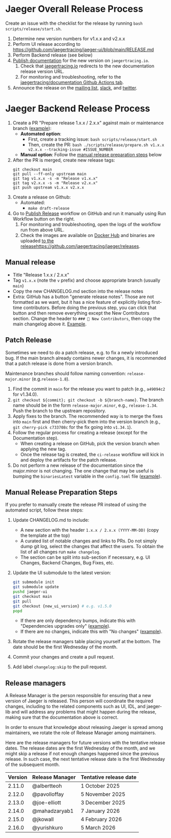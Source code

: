 # Jaeger Overall Release Process

Create an issue with the checklist for the release by running `bash scripts/release/start.sh`.

1. Determine new version numbers for v1.x.x and v2.x.x
2. Perform UI release according to https://github.com/jaegertracing/jaeger-ui/blob/main/RELEASE.md
3. Perform Backend release (see below)
4. [Publish documentation](https://github.com/jaegertracing/documentation/blob/main/RELEASE.md) for the new version on `jaegertracing.io`.
   1. Check that [jaegertracing.io](https://www.jaegertracing.io/docs/latest) redirects to the new documentation release version URL.
   2. For monitoring and troubleshooting, refer to the [jaegertracing/documentation Github Actions tab](https://github.com/jaegertracing/documentation/actions).
5. Announce the release on the [mailing list](https://groups.google.com/g/jaeger-tracing), [slack](https://cloud-native.slack.com/archives/CGG7NFUJ3), and [twitter](https://twitter.com/JaegerTracing?lang=en).

# Jaeger Backend Release Process

<!-- BEGIN_CHECKLIST -->

1. Create a PR "Prepare release 1.x.x / 2.x.x" against main or maintenance branch ([example](https://github.com/jaegertracing/jaeger/pull/6826)):
    * **Automated option**: 
        - First, create a tracking issue: `bash scripts/release/start.sh`
        - Then, create the PR: `bash ./scripts/release/prepare.sh v1.x.x v2.x.x --tracking-issue #ISSUE_NUMBER`
    * **Manual option**: Follow the [manual release preparation steps](#manual-release-preparation-steps) below
2. After the PR is merged, create new release tags:
    ```
    git checkout main
    git pull --ff-only upstream main
    git tag v1.x.x -s -m "Release v1.x.x"
    git tag v2.x.x -s -m "Release v2.x.x"
    git push upstream v1.x.x v2.x.x
    ```
3. Create a release on Github:
    * Automated:
       * `make draft-release`
4. Go to [Publish Release](https://github.com/jaegertracing/jaeger/actions/workflows/ci-release.yml) workflow on GitHub
   and run it manually using Run Workflow button on the right.
   1. For monitoring and troubleshooting, open the logs of the workflow run from above URL.
   2. Check the images are available on [Docker Hub](https://hub.docker.com/r/jaegertracing/)
      and binaries are uploaded [to the release]()https://github.com/jaegertracing/jaeger/releases.

<!-- END_CHECKLIST -->

## Manual release

* Title "Release 1.x.x / 2.x.x"
* Tag `v1.x.x` (note the `v` prefix) and choose appropriate branch (usually `main`)
* Copy the new CHANGELOG.md section into the release notes
* Extra: GitHub has a button "generate release notes". Those are not formatted as we want,
  but it has a nice feature of explicitly listing first-time contributors.
  Before doing the previous step, you can click that button and then remove everything
  except the New Contributors section. Change the header to `### 👏 New Contributors`,
  then copy the main changelog above it. [Example](https://github.com/jaegertracing/jaeger/releases/tag/v1.55.0).

## Patch Release

Sometimes we need to do a patch release, e.g. to fix a newly introduced bug. If the main branch already contains newer changes, it is recommended that a patch release is done from a version branch.

Maintenance branches should follow naming convention: `release-major.minor` (e.g.`release-1.8`).

1. Find the commit in `main` for the release you want to patch (e.g., `a49094c2` for v1.34.0).
2. `git checkout ${commit}; git checkout -b ${branch-name}`. The branch name should be in the form `release-major.minor`, e.g., `release-1.34`. Push the branch to the upstream repository.
3. Apply fixes to the branch. The recommended way is to merge the fixes into `main` first and then cherry-pick them into the version branch (e.g., `git cherry-pick c733708c` for the fix going into `v1.34.1`).
4. Follow the regular process for creating a release (except for the Documentation step).
   * When creating a release on GitHub, pick the version branch when applying the new tag.
   * Once the release tag is created, the `ci-release` workflow will kick in and deploy the artifacts for the patch release.
5. Do not perform a new release of the documentation since the major.minor is not changing. The one change that may be useful is bumping the `binariesLatest` variable in the `config.toml` file ([example](https://github.com/jaegertracing/documentation/commit/eacb52f332a7e069c254e652a6b4a58ea5a07b32)).

## Manual Release Preparation Steps

If you prefer to manually create the release PR instead of using the automated script, follow these steps:

1. Update CHANGELOG.md to include:
    * A new section with the header `1.x.x / 2.x.x (YYYY-MM-DD)` (copy the template at the top)
    * A curated list of notable changes and links to PRs. Do not simply dump git log, select the changes that affect the users.
      To obtain the list of all changes run `make changelog`.
    * The section can be split into sub-section if necessary, e.g. UI Changes, Backend Changes, Bug Fixes, etc.

2. Update the UI submodule to the latest version:
    ```bash
    git submodule init
    git submodule update
    pushd jaeger-ui
    git checkout main
    git pull
    git checkout {new_ui_version} # e.g. v1.5.0
    popd
    ```
    * If there are only dependency bumps, indicate this with "Dependencies upgrades only" ([example](https://github.com/jaegertracing/jaeger-ui/pull/2431/files)).
    * If there are no changes, indicate this with "No changes" ([example](https://github.com/jaegertracing/jaeger/pull/4131/files)).

3. Rotate the release managers table placing yourself at the bottom. The date should be the first Wednesday of the month.

4. Commit your changes and create a pull request.

5. Add label `changelog:skip` to the pull request.

## Release managers

A Release Manager is the person responsible for ensuring that a new version of Jaeger is released. This person will coordinate the required changes, including to the related components such as UI, IDL, and jaeger-lib and will address any problems that might happen during the release, making sure that the documentation above is correct.

In order to ensure that knowledge about releasing Jaeger is spread among maintainers, we rotate the role of Release Manager among maintainers.

Here are the release managers for future versions with the tentative release dates. The release dates are the first Wednesday of the month, and we might skip a release if not enough changes happened since the previous release. In such case, the next tentative release date is the first Wednesday of the subsequent month.

| Version | Release Manager | Tentative release date |
|---------|-----------------|------------------------|
| 2.11.0  | @albertteoh     | 1 October   2025       |
| 2.12.0  | @pavolloffay    | 5 November  2025       |
| 2.13.0  | @joe-elliott    | 3 December  2025       |
| 2.14.0  | @mahadzaryab1   | 7 January   2026       |
| 2.15.0  | @jkowall        | 4 February  2026       |
| 2.16.0  | @yurishkuro     | 5 March     2026       |
